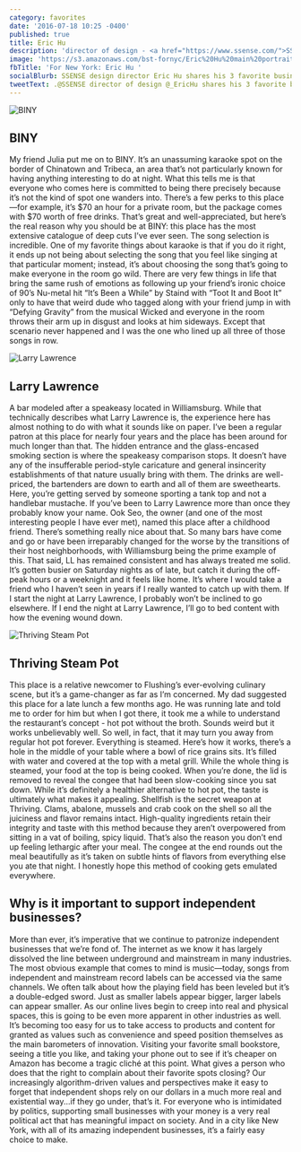 ```yaml
---
category: favorites
date: '2016-07-18 10:25 -0400'
published: true
title: Eric Hu
description: 'director of design - <a href="https://www.ssense.com/">SSENSE</a>'
image: 'https://s3.amazonaws.com/bst-fornyc/Eric%20Hu%20main%20portrait.jpg'
fbTitle: 'For New York: Eric Hu '
socialBlurb: SSENSE design director Eric Hu shares his 3 favorite businesses in NYC.
tweetText: .@SSENSE director of design @_EricHu shares his 3 favorite businesses in NYC
---
```

![BINY](https://s3.amazonaws.com/bst-fornyc/Eric%20Hu%20Biny.jpg)
## BINY
My friend Julia put me on to BINY. It’s an unassuming karaoke spot on the border of Chinatown and Tribeca, an area that’s not particularly known for having anything interesting to do at night. What this tells me is that everyone who comes here is committed to being there precisely because it’s not the kind of spot one wanders into. There’s a few perks to this place—for example, it’s $70 an hour for a private room, but the package comes with $70 worth of free drinks. That’s great and well-appreciated, but here’s the real reason why you should be at BINY: this place has the most extensive catalogue of deep cuts I’ve ever seen. The song selection is incredible. One of my favorite things about karaoke is that if you do it right, it ends up not being about selecting the song that you feel like singing at that particular moment; instead, it’s about choosing the song that’s going to make everyone in the room go wild. There are very few things in life that bring the same rush of emotions as following up your friend’s ironic choice of 90’s Nu-metal hit “It’s Been a While” by Staind with “Toot It and Boot It” only to have that weird dude who tagged along with your friend jump in with “Defying Gravity” from the musical Wicked and everyone in the room throws their arm up in disgust and looks at him sideways. Except that scenario never happened and I was the one who lined up all three of those songs in row.

![Larry Lawrence](https://s3.amazonaws.com/bst-fornyc/Eric%20Hu%20Larry%20Lawrence.jpg) 
## Larry Lawrence
A bar modeled after a speakeasy located in Williamsburg. While that technically describes what Larry Lawrence is, the experience here has almost nothing to do with what it sounds like on paper. I’ve been a regular patron at this place for nearly four years and the place has been around for much longer than that. The hidden entrance and the glass-encased smoking section is where the speakeasy comparison stops. It doesn’t have any of the insufferable period-style caricature and general insincerity establishments of that nature usually bring with them. The drinks are well-priced, the bartenders are down to earth and all of them are sweethearts. Here, you’re getting served by someone sporting a tank top and not a handlebar mustache. If you’ve been to Larry Lawrence more than once they probably know your name. Ook Seo, the owner (and one of the most interesting people I have ever met), named this place after a childhood friend. There’s something really nice about that. So many bars have come and go or have been irreparably changed for the worse by the transitions of their host neighborhoods, with Williamsburg being the prime example of this. That said, LL has remained consistent and has always treated me solid. It’s gotten busier on Saturday nights as of late, but catch it during the off-peak hours or a weeknight and it feels like home. It’s where I would take a friend who I haven’t seen in years if I really wanted to catch up with them. If I start the night at Larry Lawrence, I probably won’t be inclined to go elsewhere. If I end the night at Larry Lawrence, I’ll go to bed content with how the evening wound down.

![Thriving Steam Pot](https://s3.amazonaws.com/bst-fornyc/Eric%20Hu%20Thriving%20Steam%20Pot.jpg)
## Thriving Steam Pot
This place is a relative newcomer to Flushing’s ever-evolving culinary scene, but it’s a game-changer as far as I’m concerned. My dad suggested this place for a late lunch a few months ago. He was running late and told me to order for him but when I got there, it took me a while to understand the restaurant’s concept - hot pot without the broth. Sounds weird but it works unbelievably well. So well, in fact, that it may turn you away from regular hot pot forever. Everything is steamed. Here’s how it works, there’s a hole in the middle of your table where a bowl of rice grains sits. It’s filled with water and covered at the top with a metal grill. While the whole thing is steamed, your food at the top is being cooked. When you’re done, the lid is removed to reveal the congee that had been slow-cooking since you sat down. While it’s definitely a healthier alternative to hot pot, the taste is ultimately what makes it appealing. Shellfish is the secret weapon at Thriving. Clams, abalone, mussels and crab cook on the shell so all the juiciness and flavor remains intact. High-quality ingredients retain their integrity and taste with this method because they aren’t overpowered from sitting in a vat of boiling, spicy liquid. That’s also the reason you don’t end up feeling lethargic after your meal. The congee at the end rounds out the meal beautifully as it’s taken on subtle hints of flavors from everything else you ate that night. I honestly hope this method of cooking gets emulated everywhere.

## Why is it important to support independent businesses?
More than ever, it’s imperative that we continue to patronize independent businesses that we’re fond of. The internet as we know it has largely dissolved the line between underground and mainstream in many industries. The most obvious example that comes to mind is music—today, songs from independent and mainstream record labels can be accessed via the same channels. We often talk about how the playing field has been leveled but it’s a double-edged sword. Just as smaller labels appear bigger, larger labels can appear smaller. As our online lives begin to creep into real and physical spaces, this is going to be even more apparent in other industries as well. It’s becoming too easy for us to take access to products and content for granted as values such as convenience and speed position themselves as the main barometers of innovation. Visiting your favorite small bookstore, seeing a title you like, and taking your phone out to see if it’s cheaper on Amazon has become a tragic cliché at this point. What gives a person who does that the right to complain about their favorite spots closing? Our increasingly algorithm-driven values and perspectives make it easy to forget that independent shops rely on our dollars in a much more real and existential way...if they go under, that’s it. For everyone who is intimidated by politics, supporting small businesses with your money is a very real political act that has meaningful impact on society. And in a city like New York, with all of its amazing independent businesses, it’s a fairly easy choice to make.
